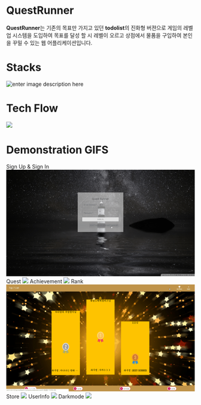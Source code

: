 # QuestRunner

**QuestRunner**는 기존의 목표만 가지고 있던 **todolist**의 진화형 버젼으로 게임의 레벨업 시스템을 도입하여 목표를 달성 할 시 레벨이 오르고 상점에서 물품을 구입하여 본인을 꾸밀 수 있는 웹 어플리케이션입니다.


# Stacks
![enter image description here](https://s3.us-west-2.amazonaws.com/secure.notion-static.com/a0a4d8ae-3bd9-4f01-b32a-98f506562273/stack.png?X-Amz-Algorithm=AWS4-HMAC-SHA256&X-Amz-Credential=AKIAT73L2G45O3KS52Y5/20200525/us-west-2/s3/aws4_request&X-Amz-Date=20200525T223445Z&X-Amz-Expires=86400&X-Amz-Signature=e56193b5974fcda10ede31d4be86983e28db4eb10e4a6f8bf5018e366c33a6c3&X-Amz-SignedHeaders=host&response-content-disposition=filename%20=%22stack.png%22)
# Tech Flow
<img src="/src/img/Frame_1.png?raw=true">

# Demonstration GIFS 

Sign Up & Sign In
<img src="/src/img/signupsignin.gif?raw=true">
Quest
<img src="/src/img/quest.gif?raw=true">
Achievement
<img src="/src/img/achievement.gif?raw=true">
Rank
<img src="/src/img/rank.gif?raw=true">
Store
<img src="/src/img/store.gif?raw=true">
UserInfo
<img src="/src/img/Userinfo.gif?raw=true">
Darkmode
<img src="/src/img/darkmode.gif?raw=true">

